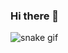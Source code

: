### Hi there 👋

![snake gif](https://github.com/enes-telli/enes-telli/blob/output/github-contribution-grid-snake.gif)



